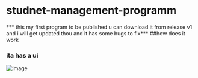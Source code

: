 # studnet-management-programm
*** this my first program to be published u can download it from release v1 and i will get updated thou and it has some bugs to fix***
##how does it work
### ita has a ui
![image](https://github.com/user-attachments/assets/32a57f5c-62a0-4af6-a371-45eec3d701b7)
